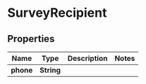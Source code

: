 
# SurveyRecipient

## Properties
Name | Type | Description | Notes
------------ | ------------- | ------------- | -------------
**phone** | **String** |  | 



